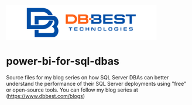 ![](./media/dbbest-logo-small.png)
# power-bi-for-sql-dbas
Source files for my blog series on how SQL Server DBAs can better understand the performance of their SQL Server deployments using "free" or open-source tools. You can follow my blog series at (https://www.dbbest.com/blogs)
